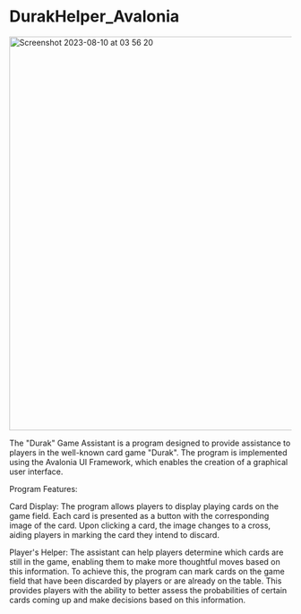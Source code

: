 # DurakHelper_Avalonia
<img width="703" alt="Screenshot 2023-08-10 at 03 56 20" src="https://github.com/ohorodnichuk17/DurakHelper_Avalonia/assets/101930820/edd23d69-a537-446f-9dab-908d7d82425e">


The "Durak" Game Assistant is a program designed to provide assistance to players in the well-known card game "Durak". The program is implemented using the Avalonia UI Framework, which enables the creation of a graphical user interface.

Program Features:

Card Display:
The program allows players to display playing cards on the game field.
Each card is presented as a button with the corresponding image of the card.
Upon clicking a card, the image changes to a cross, aiding players in marking the card they intend to discard.

Player's Helper:
The assistant can help players determine which cards are still in the game, enabling them to make more thoughtful moves based on this information.
To achieve this, the program can mark cards on the game field that have been discarded by players or are already on the table.
This provides players with the ability to better assess the probabilities of certain cards coming up and make decisions based on this information.
